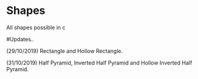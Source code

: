 # Shapes
All shapes possible in c

#Updates..

(29/10/2019)
Rectangle and Hollow Rectangle.

(31/10/2019)
Half Pyramid, Inverted Half Pyramid and Hollow Inverted Half Pyramid.

